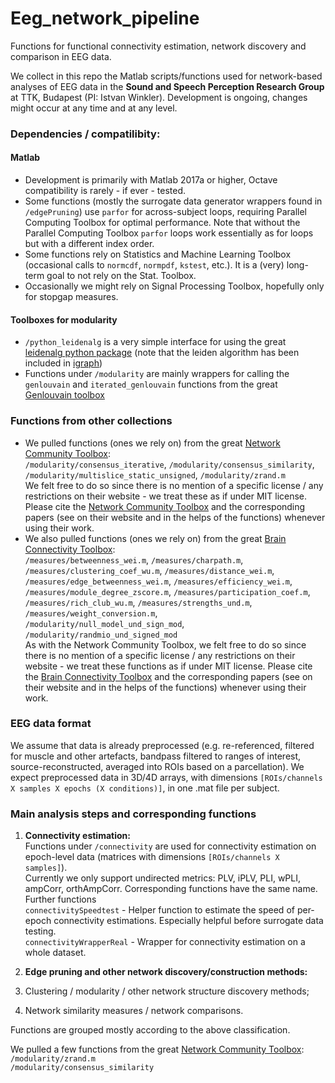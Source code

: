 # Eeg_network_pipeline
Functions for functional connectivity estimation, network discovery and comparison in EEG data.

We collect in this repo the Matlab scripts/functions used for network-based analyses of EEG data in the **Sound and Speech Perception Research Group** at TTK, Budapest (PI: Istvan Winkler). Development is ongoing, changes might occur at any time and at any level.

### Dependencies / compatilibity:
#### Matlab
- Development is primarily with Matlab 2017a or higher, Octave compatibility is rarely - if ever - tested. 
- Some functions (mostly the surrogate data generator wrappers found in `/edgePruning`) use `parfor` for across-subject loops, requiring Parallel Computing Toolbox for optimal performance. Note that without the Parallel Computing Toolbox `parfor` loops work essentially as for loops but with a different index order. 
- Some functions rely on Statistics and Machine Learning Toolbox (occasional calls to `normcdf`, `normpdf`, `kstest`, etc.). It is a (very) long-term goal to not rely on the Stat. Toolbox.
- Occasionally we might rely on Signal Processing Toolbox, hopefully only for stopgap measures. 
#### Toolboxes for modularity
- `/python_leidenalg` is a very simple interface for using the great [leidenalg python package](https://github.com/vtraag/leidenalg) (note that the leiden algorithm has been included in [igraph](https://igraph.org/redirect.html))
- Functions under `/modularity` are mainly wrappers for calling the `genlouvain` and `iterated_genlouvain` functions from the great [Genlouvain toolbox](https://github.com/GenLouvain/GenLouvain)

### Functions from other collections
- We pulled functions (ones we rely on) from the great [Network Community Toolbox](http://commdetect.weebly.com/):
<br>`/modularity/consensus_iterative`, `/modularity/consensus_similarity`, `/modularity/multislice_static_unsigned`, `/modularity/zrand.m`
<br> We felt free to do so since there is no mention of a specific license / any restrictions on their website - we treat these as if under MIT license. Please cite the [Network Community Toolbox](http://commdetect.weebly.com/) and the corresponding papers (see on their website and in the helps of the functions) whenever using their work. 
- We also pulled functions (ones we rely on) from the great [Brain Connectivity Toolbox](https://sites.google.com/site/bctnet/):
<br>`/measures/betweenness_wei.m`, `/measures/charpath.m`, `/measures/clustering_coef_wu.m`, `/measures/distance_wei.m`, `/measures/edge_betweenness_wei.m`, `/measures/efficiency_wei.m`, `/measures/module_degree_zscore.m`, `/measures/participation_coef.m`, `/measures/rich_club_wu.m`, `/measures/strengths_und.m`, `/measures/weight_conversion.m`, 
<br>`/modularity/null_model_und_sign_mod`, `/modularity/randmio_und_signed_mod`
<br> As with the Network Community Toolbox, we felt free to do so since there is no mention of a specific license / any restrictions on their website - we treat these functions as if under MIT license. Please cite the [Brain Connectivity Toolbox](https://sites.google.com/site/bctnet/) and the corresponding papers (see on their website and in the helps of the functions) whenever using their work. 

### EEG data format
We assume that data is already preprocessed (e.g. re-referenced, filtered for muscle and other artefacts, bandpass filtered to ranges of interest, source-reconstructed, averaged into ROIs based on a parcellation). We expect preprocessed data in 3D/4D arrays, with dimensions `[ROIs/channels X samples X epochs (X conditions)]`, in one .mat file per subject.

### Main analysis steps and corresponding functions

1. __Connectivity estimation:__
<br> Functions under `/connectivity` are used for connectivity estimation on epoch-level data (matrices with dimensions `[ROIs/channels X samples]`). 
<br> Currently we only support undirected metrics: PLV, iPLV, PLI, wPLI, ampCorr, orthAmpCorr. Corresponding functions have the same name.
<br> Further functions
<br>  `connectivitySpeedtest`   - Helper function to estimate the speed of per-epoch connectivity estimations. Especially helpful before surrogate data testing. 
<br>  `connectivityWrapperReal` - Wrapper for connectivity estimation on a whole dataset. 

2. __Edge pruning and other network discovery/construction methods:__

3. Clustering / modularity / other network structure discovery methods;

4. Network similarity measures / network comparisons.

Functions are grouped mostly according to the above classification.

We pulled a few functions from the great [Network Community Toolbox](http://commdetect.weebly.com/): 
<br>`/modularity/zrand.m`
<br>`/modularity/consensus_similarity`


